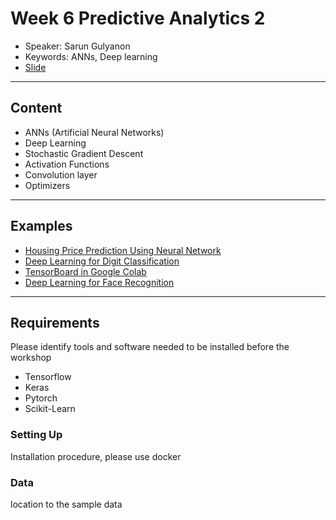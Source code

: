 # Week 6 Predictive Analytics 2
* Speaker: Sarun Gulyanon
* Keywords: ANNs, Deep learning
* [Slide](https://docs.google.com/presentation/d/1enROlfKtbbEKms-G9ezvOJL1F3bY9304VnxzdNidV88/edit?usp=sharing)

----
## Content
* ANNs (Artificial Neural Networks)
* Deep Learning
* Stochastic Gradient Descent 
* Activation Functions
* Convolution layer
* Optimizers

----
## Examples
* [Housing Price Prediction Using Neural Network](https://colab.research.google.com/drive/19T6N55ppBs2uHz5_zCIwFV5Ew2pOlnj6)
* [Deep Learning for Digit Classification](https://colab.research.google.com/drive/1W3jaJbo4OMQbahqB6cgjRQvWpsqcAS02)
* [TensorBoard in Google Colab](https://colab.research.google.com/drive/1tdi-3kJAOsxDMsrwWnaMPhlb2jxRzgIF)
* [Deep Learning for Face Recognition](https://colab.research.google.com/drive/13fXgFt9Mqo4g-Dx6u_HeZa4bs2JHu2Lq)

----
## Requirements
  Please identify tools and software needed to be installed before the workshop
* Tensorflow
* Keras
* Pytorch
* Scikit-Learn

### Setting Up
  Installation procedure, please use docker
### Data
  location to the sample data